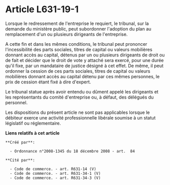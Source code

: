 # Article L631-19-1

Lorsque le redressement de l'entreprise le requiert, le tribunal, sur la demande du ministère public, peut subordonner
l'adoption du plan au remplacement d'un ou plusieurs dirigeants de l'entreprise. 

A cette fin et dans les mêmes conditions, le tribunal peut prononcer l'incessibilité des parts sociales, titres de capital ou
valeurs mobilières donnant accès au capital, détenus par un ou plusieurs dirigeants de droit ou de fait et décider que le
droit de vote y attaché sera exercé, pour une durée qu'il fixe, par un mandataire de justice désigné à cet effet. De même, il
peut ordonner la cession de ces parts sociales, titres de capital ou valeurs mobilières donnant accès au capital détenu par
ces mêmes personnes, le prix de cession étant fixé à dire d'expert. 

Le tribunal statue après avoir entendu ou dûment appelé les dirigeants et les représentants du comité d'entreprise ou, à
défaut, des délégués du personnel. 

Les dispositions du présent article ne sont pas applicables lorsque le débiteur exerce une activité professionnelle libérale
soumise à un statut législatif ou réglementaire.

**Liens relatifs à cet article**

	**Créé par**:

	  - Ordonnance n°2008-1345 du 18 décembre 2008 - art.  84

	**Cité par**:

	  - Code de commerce. - art. R631-14 (V)
	  - Code de commerce. - art. R631-34-1 (V)
	  - Code de commerce. - art. R631-34-3 (V)
